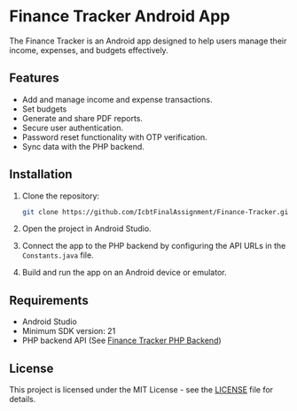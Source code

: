 # Finance Tracker Android App

The Finance Tracker is an Android app designed to help users manage their income, expenses, and budgets effectively.

## Features

- Add and manage income and expense transactions.
- Set budgets
- Generate and share PDF reports.
- Secure user authentication.
- Password reset functionality with OTP verification.
- Sync data with the PHP backend.

## Installation

1. Clone the repository:
   ```bash
   git clone https://github.com/IcbtFinalAssignment/Finance-Tracker.git
   ```

2. Open the project in Android Studio.
3. Connect the app to the PHP backend by configuring the API URLs in the `Constants.java` file.
4. Build and run the app on an Android device or emulator.

## Requirements

- Android Studio
- Minimum SDK version: 21
- PHP backend API (See [Finance Tracker PHP Backend](https://github.com/IcbtFinalAssignment/Finance-Tracker-Backend))

## License

This project is licensed under the MIT License - see the [LICENSE](LICENSE) file for details.
